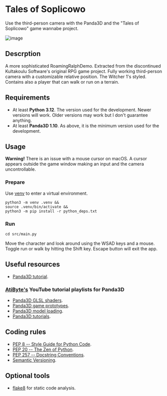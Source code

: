 # Tales of Soplicowo

Use the third-person camera with the Panda3D and the "Tales of Soplicowo" game wannabe project.

![image](main_screenshot.png "Tales of Soplicowo main screenshot")

## Descrption

A more sophisticated RoamingRalphDemo. Extracted from the discontinued Kultakoulu Software's original RPG game project. Fully working third-person camera with a customizable relative position. The Witcher 1's styled. Contains also a player that can walk or run on a terrain.

## Requirements

- At least **Python 3.12**. The version used for the development. Newer versions will work. Older versions may work but I don't guarantee anything.
- At least **Panda3D 1.10**. As above, it is the minimum version used for the development.

## Usage

**Warning!** There is an issue with a mouse cursor on macOS. A cursor appears outside the game window making an input and the camera uncontrollable. 

### Prepare

Use [venv](https://docs.python.org/3/library/venv.html) to enter a virtual environment.

```shell
python3 -m venv .venv &&
source .venv/bin/activate &&
python3 -m pip install -r python_deps.txt
```

### Run

```shell
cd src/main.py
```


Move the character and look around using the WSAD keys and a mouse. Toggle run or walk by hitting the Shift key. Escape button will exit the app.

## Useful resources

- [Panda3D tutorial](https://github.com/fireclawthefox/panda3d-tutorial).

### [AtiByte's](https://www.youtube.com/@atibyte) YouTube tutorial playlists for Panda3D

- [Panda3D GLSL shaders](https://www.youtube.com/playlist?list=PL1P11yPQAo7p7rwLfMYvcxdzRBLwue7O2).
- [Panda3D game prototypes](https://www.youtube.com/playlist?list=PL1P11yPQAo7rMvtIxF1kedMQOacdXxr-e).
- [Panda3D model loading](https://www.youtube.com/playlist?list=PL1P11yPQAo7r198TGKomijJpwZGWO3EUg).
- [Panda3D tutorials](https://www.youtube.com/playlist?list=PL1P11yPQAo7oEAGuPcqMnn9ZWHLWP3-Lc).

## Coding rules

- [PEP 8 -- Style Guide for Python Code](https://www.python.org/dev/peps/pep-0008/).
- [PEP 20 -- The Zen of Python](https://www.python.org/dev/peps/pep-0020/).
- [PEP 257 -- Docstring Conventions](https://www.python.org/dev/peps/pep-0257/).
- [Semantic Versioning](https://semver.org).

## Optional tools

- [flake8](https://pypi.org/project/flake8/) for static code analysis.
